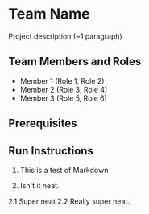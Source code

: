 # Team Name

Project description (~1 paragraph)

## Team Members and Roles

* Member 1 (Role 1, Role 2)
* Member 2 (Role 3, Role 4)
* Member 3 (Role 5, Role 6)

## Prerequisites

## Run Instructions

1. This is a test of Markdown

2. Isn't it neat.

  2.1 Super neat
  2.2 Really super neat.
